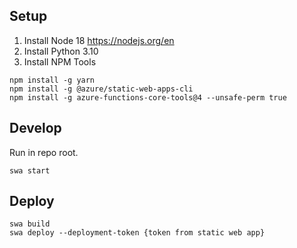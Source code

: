 ## Setup

1. Install Node 18 https://nodejs.org/en
2. Install Python 3.10
3. Install NPM Tools
```shell
npm install -g yarn
npm install -g @azure/static-web-apps-cli
npm install -g azure-functions-core-tools@4 --unsafe-perm true
```


## Develop
Run in repo root.
```shell
swa start
```

## Deploy

```shell
swa build
swa deploy --deployment-token {token from static web app}
```

